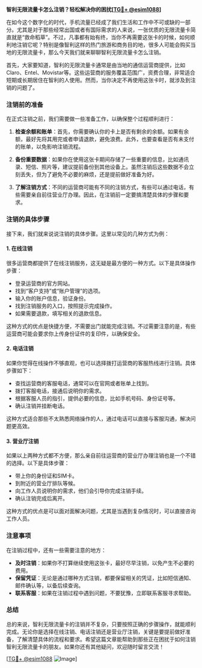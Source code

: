 **智利无限流量卡怎么注销？轻松解决你的困扰[[TG💪+ @esim1088](https://t.me/s/esim1088)]**

在如今这个数字化的时代，手机流量已经成了我们生活和工作中不可或缺的一部分。尤其是对于那些经常出国或者有国际需求的人来说，一张优质的无限流量卡简直就是“救命稻草”。不过，凡事都有始有终，当你不再需要这张卡的时候，如何顺利地注销它呢？特别是像智利这样的热门旅游和商务目的地，很多人可能会购买当地的无限流量卡，那么今天我们就来聊聊智利无限流量卡怎么注销。

首先，大家要知道，智利的无限流量卡通常是由当地的通信运营商提供，比如Claro、Entel、Movistar等。这些运营商的服务覆盖范围广，资费合理，非常适合短期或长期居住在智利的人使用。然而，当你决定不再使用这张卡时，就涉及到注销的问题了。

### 注销前的准备

在正式注销之前，我们需要做一些准备工作，以确保整个过程顺利进行：

1. **检查余额和账单**：首先，你需要确认你的卡上是否有剩余的余额。如果有余额，最好先将其用完或者申请退款，避免浪费。此外，也要查看是否有未支付的账单，以免影响注销流程。

2. **备份重要数据**：如果你在使用这张卡期间存储了一些重要的信息，比如通讯录、短信、照片等，建议提前备份到其他设备上。虽然注销后这些数据不会立刻丢失，但为了避免不必要的麻烦，还是提前做好准备为好。

3. **了解注销方式**：不同的运营商可能有不同的注销方式，有些可以通过电话，有些需要亲自前往营业厅办理。因此，在注销前一定要搞清楚具体的步骤和要求。

### 注销的具体步骤

接下来，我们就来说说注销的具体步骤。这里以常见的几种方式为例：

#### 1. 在线注销

很多运营商都提供了在线注销服务，这无疑是最方便的一种方式。以下是具体操作步骤：

- 登录运营商的官方网站。
- 找到“客户支持”或“账户管理”的选项。
- 输入你的账户信息，验证身份。
- 找到注销服务的入口，按照提示完成操作。
- 如果需要退款，填写相关的退款信息。

这种方式的优点是快捷方便，不需要出门就能完成注销。不过需要注意的是，有些运营商可能会要求你上传身份证件的复印件，以确保安全。

#### 2. 电话注销

如果你觉得在线操作不够直观，也可以选择拨打运营商的客服热线进行注销。具体步骤如下：

- 查找运营商的客服电话，通常可以在官网或者账单上找到。
- 拨打客服电话，接通后说明你的需求。
- 根据客服人员的指引，提供必要的信息，比如手机号码、身份证号等。
- 确认注销并挂断电话。

这种方式适合那些不太熟悉网络操作的人，通过电话可以直接与客服沟通，解决问题更高效。

#### 3. 营业厅注销

如果以上两种方式都不方便，那么亲自前往运营商的营业厅办理注销也是一个不错的选择。以下是具体步骤：

- 带上你的身份证和SIM卡。
- 到附近的营业厅排队等候。
- 向工作人员说明你的需求，他们会引导你完成注销手续。
- 确认注销完成后离开。

这种方式的优点是可以面对面解决问题，尤其是当遇到复杂情况时，可以直接咨询工作人员。

### 注意事项

在注销过程中，还有一些需要注意的地方：

- **及时注销**：如果你不打算继续使用这张卡，最好尽早注销，以免产生不必要的费用。
- **保留凭证**：无论是通过哪种方式注销，都要保留相关的凭证，比如短信通知、邮件确认等，以备后续查询。
- **联系客服**：如果在注销过程中遇到问题，不要犹豫，立即联系客服寻求帮助。

### 总结

总的来说，智利无限流量卡的注销并不复杂，只要按照正确的步骤操作，就能顺利完成。无论你是选择在线注销、电话注销还是营业厅注销，关键是要提前做好准备，了解清楚具体的流程和要求。希望这篇文章能帮助到那些正在困扰于如何注销智利无限流量卡的朋友。如果你还有其他疑问，欢迎随时留言交流！

[[TG💪+ @esim1088](https://t.me/s/esim1088) ![Image](https://i.postimg.cc/4NQfJmqS/Snipaste-2025-05-13-00-14-12.png)]
